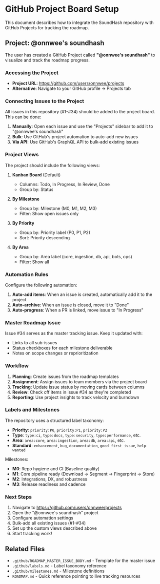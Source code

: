 # GitHub Project Board Setup

This document describes how to integrate the SoundHash repository with GitHub Projects for tracking the roadmap.

## Project: @onnwee's soundhash

The user has created a GitHub Project called **"@onnwee's soundhash"** to visualize and track the roadmap progress.

### Accessing the Project

- **Project URL**: https://github.com/users/onnwee/projects
- **Alternative**: Navigate to your GitHub profile → Projects tab

### Connecting Issues to the Project

All issues in this repository (#1-#34) should be added to the project board. This can be done:

1. **Manually**: Open each issue and use the "Projects" sidebar to add it to "@onnwee's soundhash"
2. **Bulk**: Use GitHub's project automation to auto-add new issues
3. **Via API**: Use GitHub's GraphQL API to bulk-add existing issues

### Project Views

The project should include the following views:

1. **Kanban Board** (Default)
   - Columns: Todo, In Progress, In Review, Done
   - Group by: Status

2. **By Milestone**
   - Group by: Milestone (M0, M1, M2, M3)
   - Filter: Show open issues only

3. **By Priority**
   - Group by: Priority label (P0, P1, P2)
   - Sort: Priority descending

4. **By Area**
   - Group by: Area label (core, ingestion, db, api, bots, ops)
   - Filter: Show all

### Automation Rules

Configure the following automation:

1. **Auto-add items**: When an issue is created, automatically add it to the project
2. **Auto-archive**: When an issue is closed, move it to "Done"
3. **Auto-progress**: When a PR is linked, move issue to "In Progress"

### Master Roadmap Issue

Issue #34 serves as the master tracking issue. Keep it updated with:
- Links to all sub-issues
- Status checkboxes for each milestone deliverable
- Notes on scope changes or reprioritization

### Workflow

1. **Planning**: Create issues from the roadmap templates
2. **Assignment**: Assign issues to team members via the project board
3. **Tracking**: Update issue status by moving cards between columns
4. **Review**: Check off items in issue #34 as they're completed
5. **Reporting**: Use project insights to track velocity and burndown

### Labels and Milestones

The repository uses a structured label taxonomy:

- **Priority**: `priority:P0`, `priority:P1`, `priority:P2`
- **Type**: `type:ci`, `type:docs`, `type:security`, `type:performance`, etc.
- **Area**: `area:core`, `area:ingestion`, `area:db`, `area:api`, etc.
- **Standard**: `enhancement`, `bug`, `documentation`, `good first issue`, `help wanted`

Milestones:
- **M0**: Repo hygiene and CI (Baseline quality)
- **M1**: Core pipeline ready (Download → Segment → Fingerprint → Store)
- **M2**: Integrations, DX, and robustness
- **M3**: Release readiness and cadence

### Next Steps

1. Navigate to https://github.com/users/onnwee/projects
2. Open the "@onnwee's soundhash" project
3. Configure automation settings
4. Bulk-add all existing issues (#1-#34)
5. Set up the custom views described above
6. Start tracking work!

## Related Files

- `.github/ROADMAP_MASTER_ISSUE_BODY.md` - Template for the master issue
- `.github/labels.md` - Label taxonomy reference
- `.github/milestones.md` - Milestone definitions
- `ROADMAP.md` - Quick reference pointing to live tracking resources
